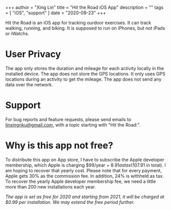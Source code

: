 +++
author = "Xing Lin"
title = "Hit the Road iOS App"
description = ""
tags = [
    "iOS",
    "support"
]
date = "2020-08-23"
+++

Hit the Road is an iOS app for tracking ourdoor exercises. 
It can track walking, running, and biking.
It is supposed to run on iPhones, but not iPads or iWatchs. 

# User Privacy

The app only stores the duration and mileage for each activity locally 
in the installed device. The app does not store the GPS locations. 
It only uses GPS locations during an activity to get the mileage. 
The app does not send any data over the network.

# Support

For bug reports and feature requests, please send emails to linxingnku@gmail.com,
with a topic starting with "Hit the Road:".

# Why is this app not free?

To distribute this app on App store, I have to subscribe the Apple developer membership, which Apple is charging $99/year + $8.91 as tax ($107.91 in total). I am hoping to recover that yearly cost. Please note that for every payment, Apple gets 30% as the commission fee. In addition, 24% is withheld as tax. To recover the yearly Apple developer membership fee, we need a little more than 200 new installations each year. 

*The app is set as free for 2020 and starting from 2021, it will be charged at $0.99 per installation.
We may extend the free period further.*